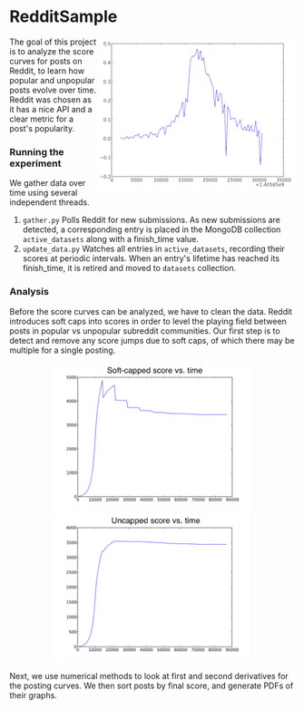 RedditSample
========
<a href="/Data/post_slope.png"><img src="/Data/post_slopetn.png" align=right width="350px" alt="d/dt Score(t)"/></a>
The goal of this project is to analyze the score curves for posts on Reddit, to learn how popular and unpopular posts evolve over time.  Reddit was chosen as it has a nice API and a clear metric for a post's popularity.

### Running the experiment
We gather data over time using several independent threads.

1. `gather.py` Polls Reddit for new submissions.  As new submissions are detected, a corresponding entry is placed in the MongoDB collection `active_datasets` along with a finish_time value.
2. `update_data.py` Watches all entries in `active_datasets`, recording their scores at periodic intervals.  When an entry's lifetime has reached its finish_time, it is retired and moved to `datasets` collection.

### Analysis
Before the score curves can be analyzed, we have to clean the data.  Reddit introduces soft caps into scores in order to level the playing field between posts in popular vs unpopular subreddit communities.  Our first step is to detect and remove any score jumps due to soft caps, of which there may be multiple for a single posting.

<center>
<img src="/Data/capped.png" width="350px"> <img src="/Data/uncapped.png" width="350px">
</center>

Next, we use numerical methods to look at first and second derivatives for the posting curves.  We then sort posts by final score, and generate PDFs of their graphs.
